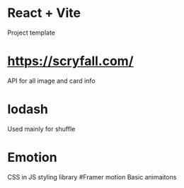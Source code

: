 # React + Vite
Project template
# https://scryfall.com/
API for all image and card info
# lodash
Used mainly for shuffle
# Emotion 
CSS in JS styling library
#Framer motion
Basic animaitons

